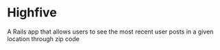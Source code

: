 # Highfive

A Rails app that allows users to see the most recent user posts in a given location through zip code

